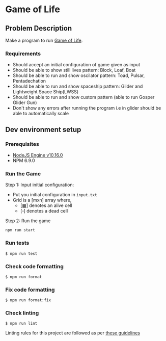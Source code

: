 # Game of Life

## Problem Description

Make a program to run [Game of Life](https://en.wikipedia.org/wiki/Conway%27s_Game_of_Life).

### Requirements

- Should accept an initial configuration of game given as input
- Should be able to show still lives pattern: Block, Loaf, Boat
- Should be able to run and show oscilator pattern: Toad, Pulsar, Pentadechatlon
- Should be able to run and show spaceship pattern: Glider and Lightweight Space Ship(LWSS)
- Should be able to run and show custom pattern (able to run Gosper Glider Gun)
- Don't show any errors after running the program i.e in glider should be able to automatically scale

## Dev environment setup

### Prerequisites

- [NodeJS Engine v10.16.0](https://nodejs.org/en/download/)
- NPM 6.9.0

### Run the Game

Step 1: Input initial configuration:

- Put you initial configuration in `input.txt`
- Grid is a [mxn] array where,
    - [▦] denotes an alive cell
    - [▫] denotes a dead cell

Step 2: Run the game
```
npm run start
```

### Run tests
```
$ npm run test
```

### Check code formatting
```
$ npm run format
```

### Fix code formatting
```
$ npm run format:fix
```

### Check linting
```
$ npm run lint
```
Linting rules for this project are followed as per [these guidelines](https://github.com/airbnb/javascript)
